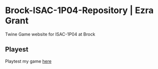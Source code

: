 # Brock-ISAC-1P04-Repository | Ezra Grant

Twine Game website for ISAC-1P04 at Brock

## Playest

Playtest my game [here]()
